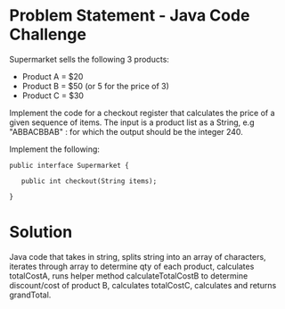 Problem Statement - Java Code Challenge
=======================================

Supermarket sells the following 3 products: 

* Product A = $20
* Product B = $50 (or 5 for the price of 3)
* Product C = $30
 
Implement the code for a checkout register that calculates the price
of a given sequence of items. The input is a product list as a
String, e.g "ABBACBBAB" : for which the output should be the integer 240.
 
Implement the following:
 
 
    public interface Supermarket {
     
       public int checkout(String items);
     
    }

Solution
========
Java code that takes in string, splits string into an array of characters, iterates through array to determine qty of each product, calculates totalCostA, runs helper method calculateTotalCostB to determine discount/cost of product B, calculates totalCostC, calculates and returns grandTotal.